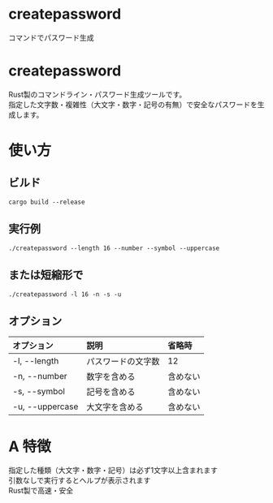 # createpassword
コマンドでパスワード生成

# createpassword
Rust製のコマンドライン・パスワード生成ツールです。  
指定した文字数・複雑性（大文字・数字・記号の有無）で安全なパスワードを生成します。

# 使い方
## ビルド
`cargo build --release`
## 実行例
`./createpassword --length 16 --number --symbol --uppercase`
## または短縮形で
`./createpassword -l 16 -n -s -u`
## オプション
| オプション | 説明 | 省略時 |
|:---|:---|:---|
| -l, --length | パスワードの文字数 | 12 |
| -n, --number | 数字を含める | 含めない |
| -s, --symbol | 記号を含める | 含めない |
| -u, --uppercase | 大文字を含める | 含めない |

# A 特徴
指定した種類（大文字・数字・記号）は必ず1文字以上含まれます  
引数なしで実行するとヘルプが表示されます  
Rust製で高速・安全  
